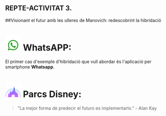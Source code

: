## REPTE-ACTIVITAT 3. 
##Visionant el futur amb les ulleres de Manovich: redescobrint la hibridació

# <img src="./whatsappicon.png" width="50" height="50">  WhatsAPP:
El primer cas d'exemple d'hibridació que vull abordar és l'aplicació per smartphone **Whatsapp**. 

# <img src="./disney.png" width="50" height="50">  Parcs Disney: 


> "La mejor forma de predecir el futuro es implementarlo." - Alan Kay

